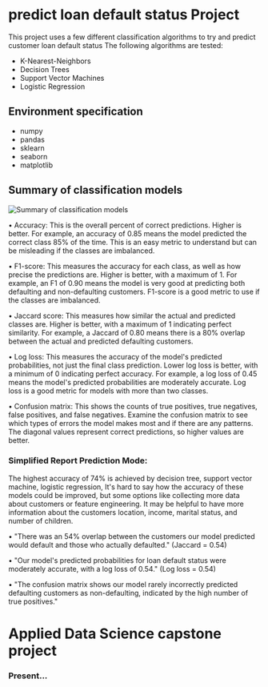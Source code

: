 # predict loan default status Project
This project uses a few different classification algorithms to try and predict customer loan default status  The following algorithms are tested:  
- K-Nearest-Neighbors 
- Decision Trees 
- Support Vector Machines 
- Logistic Regression

## Environment specification
- numpy
- pandas
- sklearn
- seaborn
- matplotlib

## Summary of classification models
![Summary of classification models](https://user-images.githubusercontent.com/102443619/212226939-66d1f35d-a836-4cdc-8d9d-41b1745e2006.PNG)

• Accuracy: This is the overall percent of correct predictions. Higher is better. For example, an accuracy of 0.85 means the model predicted the correct class 85% of the time. This is an easy metric to understand but can be misleading if the classes are imbalanced.

• F1-score: This measures the accuracy for each class, as well as how precise the predictions are. Higher is better, with a maximum of 1. For example, an F1 of 0.90 means the model is very good at predicting both defaulting and non-defaulting customers. F1-score is a good metric to use if the classes are imbalanced.

• Jaccard score: This measures how similar the actual and predicted classes are. Higher is better, with a maximum of 1 indicating perfect similarity. For example, a Jaccard of 0.80 means there is a 80% overlap between the actual and predicted defaulting customers.

• Log loss: This measures the accuracy of the model's predicted probabilities, not just the final class prediction. Lower log loss is better, with a minimum of 0 indicating perfect accuracy. For example, a log loss of 0.45 means the model's predicted probabilities are moderately accurate. Log loss is a good metric for models with more than two classes.

• Confusion matrix: This shows the counts of true positives, true negatives, false positives, and false negatives. Examine the confusion matrix to see which types of errors the model makes most and if there are any patterns. The diagonal values represent correct predictions, so higher values are better.

### Simplified Report Prediction Mode:

The highest accuracy of 74% is achieved by decision tree, support vector machine, logistic regression, It's hard to say how the accuracy of these models could be improved, but some options like collecting more data about customers or feature engineering. It may be helpful to have more information about the customers location, income, marital status, and number of children.

• "There was an 54% overlap between the customers our model predicted would default and those who actually defaulted." (Jaccard = 0.54)

• "Our model's predicted probabilities for loan default status were moderately accurate, with a log loss of 0.54." (Log loss = 0.54)

• "The confusion matrix shows our model rarely incorrectly predicted defaulting customers as non-defaulting, indicated by the high number of true positives."

# Applied Data Science capstone project
### Present...
